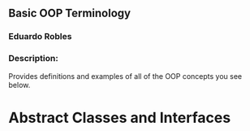 ## Basic OOP Terminology
### Eduardo Robles
### Description:
Provides definitions and examples of all of the OOP concepts you see below.

# Abstract Classes and Interfaces
